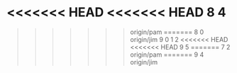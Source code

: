<<<<<<< HEAD
<<<<<<< HEAD
8
4
=======
>>>>>>> origin/pam
=======
8
0
>>>>>>> origin/jim
9
0
1
2
<<<<<<< HEAD
<<<<<<< HEAD
9
5
=======
7
2
>>>>>>> origin/pam
=======
9
4
>>>>>>> origin/jim

